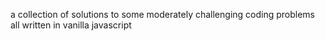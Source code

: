 <p> a collection of solutions to some moderately challenging coding problems all written in vanilla javascript </p>

